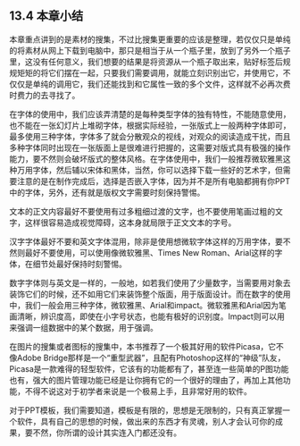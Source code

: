 ## **13.4**  **本章小结**

本章重点讲到的是素材的搜集，不过比搜集更重要的应该是整理，若仅仅只是单纯的将素材从网上下载到电脑中，那只是相当于从一个瓶子里，放到了另外一个瓶子里，这没有任何意义，我们想要的结果是将资源从一个瓶子取出来，贴好标签后规规矩矩的将它们摆在一起，只要我们需要调用，就能立刻识别出它，并使用它，不仅仅是单纯的调用它，我们还能找到和它属性一致的多个文件，这样就不必再次费时费力的去寻找了。

在字体的使用中，我们应该弄清楚的是每种类型字体的独有特性，不能随意使用，也不能在一张幻灯片上堆砌字体，根据实际经验，一张版式上一般两种字体即可，最多使用三种字体，字体多了就会分散观众的视线，对观众的阅读造成干扰，而且多种字体同时出现在一张版面上是很难进行把握的，这需要对版式具有极强的操作能力，要不然则会破坏版式的整体风格。在字体使用中，我们一般推荐微软雅黑这种万用字体，然后辅以宋体和黑体，当然，你可以选择下载一些好的艺术字，但需要注意的是在制作完成后，选择是否嵌入字体，因为并不是所有电脑都拥有你PPT中的字体，另外，还有就是版权文字需要时刻保持警惕。

文本的正文内容最好不要使用有过多粗细过渡的文字，也不要使用笔画过粗的文字，这样很容易造成视觉障碍，这本身就局限于正文文本的字号。

汉字字体最好不要和英文字体混用，除非是使用想微软字体这样的万用字体，要不然则最好不要使用，可以使用像微软雅黑、Times New Roman、Arial这样的字体，在细节处最好保持时刻警惕。

数字字体则与英文是一样的，一般地，如若我们使用了少量数字，当需要用对象去装饰它们的时候，还不如用它们来装饰整个版面，用于版面设计。而在数字的使用中，我们一般会用三种字体，微软雅黑、Arial和impact。微软雅黑和Arial因为笔画清晰，辨识度高，即使在小字号状态，也能有极好的识别度。Impact则可以用来强调一组数据中的某个数据，用于强调。

在图片的搜集或者图标的搜集中，本书推荐了一个极其好用的软件Picasa，它不像Adobe Bridge那样是一个“重型武器”，且配有Photoshop这样的“神级”队友，Picasa是一款难得的轻型软件，它该有的功能都有了，甚至连一些简单的P图功能也有，强大的图片管理功能已经是让你拥有它的一个很好的理由了，再加上其他功能，不得不说这对于初学者来说是一个极易上手，且非常好用的软件。

 对于PPT模板，我们需要知道，模板是有限的，思想是无限制的，只有真正掌握一个软件，具有自己的思想的时候，做出来的东西才有灵魂，别人才会认可你的成果，要不然，你所谓的设计其实连入门都还没有。

